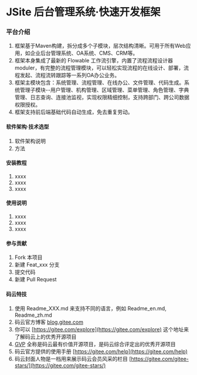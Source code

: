 # JSite 后台管理系统·快速开发框架

### 平台介绍
1. 框架基于Maven构建，拆分成多个子模块，层次结构清晰。可用于所有Web应用，如企业后台管理系统、OA系统、CMS、CRM等。
2. 框架本身集成了最新的 Flowable 工作流引擎，内置了流程流程设计器moduler，有完整的流程管理模块，可以轻松实现流程的在线设计、部署，流程发起、流程流转跟踪等一系列OA办公业务。
3. 框架主模块包含：系统管理、流程管理、在线办公、文件管理、代码生成。系统管理子模块--用户管理、机构管理、区域管理、菜单管理、角色管理、字典管理、日志查询、连接池监视，实现权限精细控制，支持跨部门、跨公司数据权限授权。
4. 框架支持前后端基础代码自动生成，免去重复劳动。

#### 软件架构·技术选型
1. 软件架构说明
2. 方法


#### 安装教程

1. xxxx
2. xxxx
3. xxxx

#### 使用说明

1. xxxx
2. xxxx
3. xxxx

#### 参与贡献

1. Fork 本项目
2. 新建 Feat_xxx 分支
3. 提交代码
4. 新建 Pull Request


#### 码云特技

1. 使用 Readme\_XXX.md 来支持不同的语言，例如 Readme\_en.md, Readme\_zh.md
2. 码云官方博客 [blog.gitee.com](https://blog.gitee.com)
3. 你可以 [https://gitee.com/explore](https://gitee.com/explore) 这个地址来了解码云上的优秀开源项目
4. [GVP](https://gitee.com/gvp) 全称是码云最有价值开源项目，是码云综合评定出的优秀开源项目
5. 码云官方提供的使用手册 [https://gitee.com/help](https://gitee.com/help)
6. 码云封面人物是一档用来展示码云会员风采的栏目 [https://gitee.com/gitee-stars/](https://gitee.com/gitee-stars/)